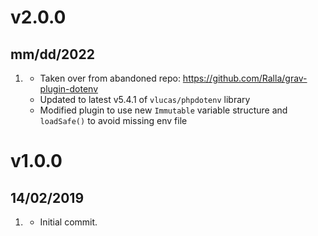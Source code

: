 # v2.0.0
## mm/dd/2022

1. [](#new)
    * Taken over from abandoned repo: https://github.com/Ralla/grav-plugin-dotenv
    * Updated to latest v5.4.1 of `vlucas/phpdotenv` library
    * Modified plugin to use new `Immutable` variable structure and `loadSafe()` to avoid missing env file

# v1.0.0
## 14/02/2019

1. [](#new)
    * Initial commit.
